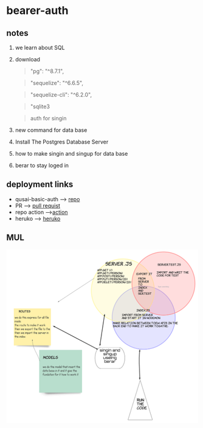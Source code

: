 # bearer-auth

## notes 

1. we learn about SQL
2. download 
    >"pg": "^8.7.1",

    >"sequelize": "^6.6.5",

    >"sequelize-cli": "^6.2.0",

    >"sqlite3

    > auth for singin 

3. new command for data base 

4. Install The Postgres Database Server 

5.  how to make singin and singup for data base

6. berar to stay loged in 

## deployment links

- qusai-basic-auth --> [repo](https://github.com/qusaiqeisi/bearer-auth)
- PR --> [pull requist](https://github.com/qusaiqeisi/bearer-auth/pull/1)
- repo action -->[action](https://github.com/qusaiqeisi/basic-auth/runs/3333871600)
- heruko --> [heruko](https://qusaiqeisi-bearer-auth.herokuapp.com/)


## MUL
![](img/uml.png)
